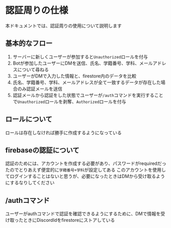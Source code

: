 # 認証周りの仕様

本ドキュメントでは、認証周りの使用について説明します

## 基本的なフロー

1. サーバーに新しくユーザーが参加すると`Unauthorized`ロールを付与
2. Botが参加したユーザーにDMを送信、氏名、学籍番号、学科、メールアドレスについて尋ねる
3. ユーザーがDMで入力した情報と、firestore内のデータを比較
4. 氏名、学籍番号、学科、メールアドレスが全て一致するデータが存在した場合のみ認証メールを送信
5. 認証メールから認証をした状態でユーザーが`/auth`コマンドを実行することで`Unauthorized`ロールを剥奪、`Authorized`ロールを付与

## ロールについて

ロールは存在しなければ勝手に作成するようになっている

## firebaseの認証について

認証のためには、アカウントを作成する必要があり、パスワードがrequiredだったのでとりあえず便宜的に`学籍番号+学科`が設定してある
このアカウントを使用してログインすることはないと思うが、必要になったときはDMから受け取るようにするなりしてください

## /authコマンド

ユーザーがauthコマンドで認証を確認できるようにするために、DMで情報を受け取ったときにDiscordIdをfirestoreにストアしている
